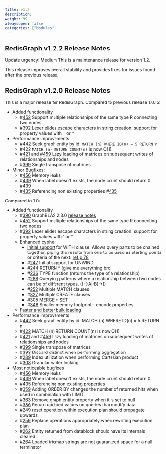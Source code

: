 ```yaml
---
Title: v1.2
description:
weight: 99
alwaysopen: false
categories: ["Modules"]
---
```

## RedisGraph v1.2.2 Release Notes

Update urgency: Medium
This is a maintenance release for version 1.2.

This release improves overall stability and provides fixes for issues found after the previous release.

## RedisGraph v1.2.0 Release Notes

This is a major release for RedisGraph.
Compared to previous release 1.0.15:

- Added functionality
    - #[452](https://github.com/RedisGraph/RedisGraph/issues/452) Support multiple relationships of the same type R connecting two nodes
    - #[392](https://github.com/RedisGraph/RedisGraph/issues/392) Lexer elides escape characters in string creation: support for property values with `'` or `"`
- Performance improvements
    - #[442](https://github.com/RedisGraph/RedisGraph/issues/442) Seek graph entity by id: `MATCH (n) WHERE ID(n) = 5 RETURN n`
    - #[422](https://github.com/RedisGraph/RedisGraph/issues/422) `MATCH (n) RETURN COUNT(n)` is now O(1)
    - #[421](https://github.com/RedisGraph/RedisGraph/issues/421) and #[459](https://github.com/RedisGraph/RedisGraph/issues/459) Lazy loading of matrices on subsequent writes of relationships and nodes
    - #[399](https://github.com/RedisGraph/RedisGraph/issues/399) Single transpose of matrices
- Minor Bugfixes:
    - #[456](https://github.com/RedisGraph/RedisGraph/issues/456) Memory leaks
    - #[439](https://github.com/RedisGraph/RedisGraph/issues/439) When label doesn't exists, the node count should return 0 #[439](https://github.com/RedisGraph/RedisGraph/issues/439)
    - #[435](https://github.com/RedisGraph/RedisGraph/issues/435) Referencing non existing properties #[435](https://github.com/RedisGraph/RedisGraph/issues/435)

Compared to 1.0:

- Added functionality
    - #[390](https://github.com/RedisGraph/RedisGraph/issues/390) GraphBLAS 2.3.0 [release notes](https://github.com/RedisLabsModules/RedisGraph/pull/390#issuecomment-470620353)
    - #[452](https://github.com/RedisGraph/RedisGraph/issues/452) Support multiple relationships of the same type R connecting two nodes
    - #[392](https://github.com/RedisGraph/RedisGraph/issues/392) Lexer elides escape characters in string creation: support for property values with ' or "
    - Enhanced cypher
        - [Initial support](https://oss.redislabs.com/redisgraph/known_limitations/#with-clause-limitations) for WITH clause: Allows query parts to be chained together, piping the results from one to be used as starting points or criteria of the next. [ref p.78](https://s3.amazonaws.com/artifacts.opencypher.org/openCypher9.pdf)
        - #[247](https://github.com/RedisGraph/RedisGraph/issues/247) Initial support for UNWIND
        - #[244](https://github.com/RedisGraph/RedisGraph/issues/244) RETURN * (give me everything bro)
        - #[236](https://github.com/RedisGraph/RedisGraph/issues/236) TYPE function (returns the type of a relationship)
        - #[288](https://github.com/RedisGraph/RedisGraph/issues/288) Querying patterns where a relationship between two nodes can be of different types. ()-[:A|:B]->()
        - #[252](https://github.com/RedisGraph/RedisGraph/issues/252) Multiple MATCH clauses
        - #[327](https://github.com/RedisGraph/RedisGraph/issues/327) Multiple CREATE clauses
        - #[305](https://github.com/RedisGraph/RedisGraph/issues/305) MERGE + SET
        - #[348](https://github.com/RedisGraph/RedisGraph/issues/348) Smaller memory footprint - encode properties
    - [Faster and better bulk loading](https://github.com/RedisGraph/redisgraph-bulk-loader)
- Performance improvements
    - #[442](https://github.com/RedisGraph/RedisGraph/issues/442) Seek graph entity by id: MATCH (n) WHERE ID(n) = 5 RETURN n
    - #[422](https://github.com/RedisGraph/RedisGraph/issues/422) MATCH (n) RETURN COUNT(n) is now O(1)
    - #[421](https://github.com/RedisGraph/RedisGraph/issues/421) and #[459](https://github.com/RedisGraph/RedisGraph/issues/459) Lazy loading of matrices on subsequent writes of relationships and nodes
    - #[399](https://github.com/RedisGraph/RedisGraph/issues/399) Single transpose of matrices
    - #[393](https://github.com/RedisGraph/RedisGraph/issues/393) Discard distinct when performing aggregation
    - #[289](https://github.com/RedisGraph/RedisGraph/issues/289) Index utilization when performing Cartesian product
    - #[308](https://github.com/RedisGraph/RedisGraph/issues/308) Granular writer locking
- Most noticeable bugfixes
    - #[456](https://github.com/RedisGraph/RedisGraph/issues/456) Memory leaks
    - #[439](https://github.com/RedisGraph/RedisGraph/issues/439) When label doesn't exists, the node count should return 0
    - #[435](https://github.com/RedisGraph/RedisGraph/issues/435) Referencing non existing properties
    - #[359](https://github.com/RedisGraph/RedisGraph/issues/359) Adding ORDER BY changes the number of returned hits when used in combination with LIMIT
    - #[363](https://github.com/RedisGraph/RedisGraph/issues/363) Remove graph entity property when it is set to null
    - #[386](https://github.com/RedisGraph/RedisGraph/issues/386) Return updated values on queries that modify data
    - #[249](https://github.com/RedisGraph/RedisGraph/issues/249) reset operation within execution plan should propagate upwards
    - #[259](https://github.com/RedisGraph/RedisGraph/issues/259) Replace operations appropriately when rewriting execution plan
    - #[262](https://github.com/RedisGraph/RedisGraph/issues/262) Entity returned from datablock should have its internals cleared
    - #[264](https://github.com/RedisGraph/RedisGraph/issues/264) Loaded triemap strings are not guaranteed space for a null terminator
